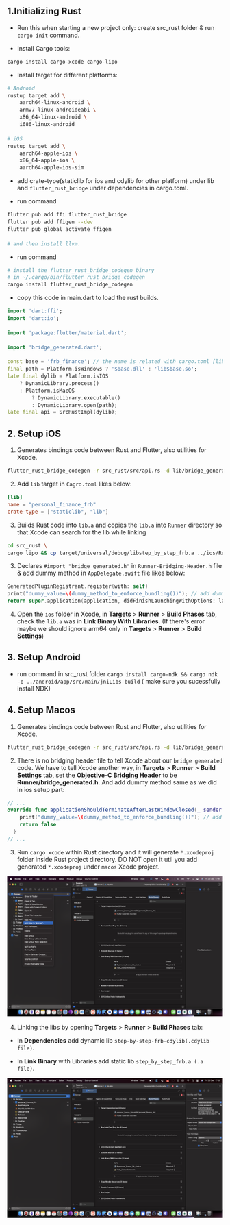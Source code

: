 ## 1.Initializing Rust

* Run this when starting a new project only: create src_rust folder & run `cargo init` command.

* Install Cargo tools:

```sh
cargo install cargo-xcode cargo-lipo
```

* Install target for different platforms:

```sh
# Android
rustup target add \
    aarch64-linux-android \
    armv7-linux-androideabi \
    x86_64-linux-android \
    i686-linux-android
    
# iOS
rustup target add \ 
    aarch64-apple-ios \
    x86_64-apple-ios \ 
    aarch64-apple-ios-sim
```

* add crate-type(staticlib for ios and cdylib for other platform) under lib and `flutter_rust_bridge` under dependencies in cargo.toml.

* run command 

```sh
flutter pub add ffi flutter_rust_bridge
flutter pub add ffigen --dev
flutter pub global activate ffigen

# and then install llvm.
```

* run command

```sh
# install the flutter_rust_bridge_codegen binary
# in ~/.cargo/bin/flutter_rust_bridge_codegen
cargo install flutter_rust_bridge_codegen
```

* copy this code in main.dart to load the rust builds.

```dart
import 'dart:ffi';
import 'dart:io';

import 'package:flutter/material.dart';

import 'bridge_generated.dart';

const base = 'frb_finance'; // the name is related with cargo.toml [lib] name.
final path = Platform.isWindows ? '$base.dll' : 'lib$base.so';
late final dylib = Platform.isIOS
    ? DynamicLibrary.process()
    : Platform.isMacOS
        ? DynamicLibrary.executable()
        : DynamicLibrary.open(path);
late final api = SrcRustImpl(dylib);
```

## 2. Setup iOS 

1. Generates bindings code between Rust and Flutter, also utilities for Xcode.

```sh
flutter_rust_bridge_codegen -r src_rust/src/api.rs -d lib/bridge_generated.dart -c ios/Runner/bridge_generated.h
```

2. Add `lib` target in `Cagro.toml` likes below:

```toml
[lib]
name = "personal_finance_frb"
crate-type = ["staticlib", "lib"]
```

3. Builds Rust code into `lib.a` and copies the `lib.a` into `Runner` directory so that Xcode can search for the lib while linking

```sh
cd src_rust \
cargo lipo && cp target/universal/debug/libstep_by_step_frb.a ../ios/Runner 
```

3. Declares `#import "bridge_generated.h"` in `Runner-Bridging-Header.h` file & add dummy method in `AppDelegate.swift` file likes below:

```swift
GeneratedPluginRegistrant.register(with: self)
print("dummy_value=\(dummy_method_to_enforce_bundling())"); // add dummy method here
return super.application(application, didFinishLaunchingWithOptions: launchOptions)
```


4. Open the `ios` folder in Xcode, in **Targets** > **Runner** > **Build Phases** tab, check the `lib.a` was in **Link Binary With Libraries**.
(If there's error maybe we should ignore arm64 only in **Targets** > **Runner** > **Build Settings**)

## 3. Setup Android

* run command in src_rust folder `cargo install cargo-ndk && cargo ndk -o ../android/app/src/main/jniLibs build` ( make sure you sucessfully install NDK)


## 4. Setup Macos

1. Generates bindings code between Rust and Flutter, also utilities for Xcode.

```sh
flutter_rust_bridge_codegen -r src_rust/src/api.rs -d lib/bridge_generated.dart -c macos/Runner/bridge_generated.h
```

2. There is no bridging header file to tell Xcode about our `bridge generated` code. We have to tell Xcode another way, in **Targets** > **Runner** > **Build Settings** tab, set the **Objective-C Bridging Header** to be **Runner/bridge_generated.h**. And add dummy method same as we did in ios setup part:

```swift
// ...
override func applicationShouldTerminateAfterLastWindowClosed(_ sender: NSApplication) -> Bool {
    print("dummy_value=\(dummy_method_to_enforce_bundling())"); // add dummy method here
    return false
  }
// ...  
```

3. Run `cargo xcode` within Rust directory and it will generate `*.xcodeproj` folder inside Rust project directory. DO NOT open it util you add generated `*.xcodeproj` under `macos` Xcode project.

![not found](./img/add_xcodeproj.png)

4. Linking the libs by opening **Targets** > **Runner** > **Build Phases** tab:

- In **Dependencies** add dynamic lib `step-by-step-frb-cdylib(.cdylib file)`.

- In **Link Binary** with Libraries add static lib `step_by_step_frb.a (.a file)`.

![not found](./img/build_phases.png)



